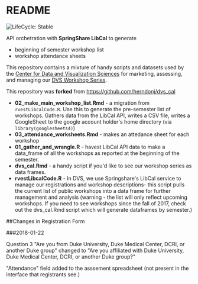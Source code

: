 # README

![LifeCycle: Stable](https://img.shields.io/badge/lifecycle-stable-brightgreen "LifeCycle: Stable")

API orchetration with **SpringShare LibCal** to generate

- beginning of semester workshop list
- workshop attendance sheets


This repository contains a mixture of handy scripts and datasets used by the [Center for Data and Visualization Sciences](library.duke.edu/data) for marketing, assessing, and managing our [DVS Workshop Series](library.duke.edu/news).

This repository was **forked** from https://github.com/herndonj/dvs_cal

* **02_make_main_workshop_list.Rmd** - a migration from `rvestLibcalCode.R`.  Use this to generate the pre-semester list of workshops.  Gathers data from the LibCal API, writes a CSV file, writes a GoogleSheet to the google account holder's home directory (via `library(googlesheets4)`)
* **03_attendance_worksheets.Rmd** - makes an attedance sheet for each workshop
* **01_gather_and_wrangle.R** - havest LibCal API data to make a data_frame of all the workshops as reported at the beginning of the semester.
* **dvs_cal.Rmd** - a handy script if you'd like to see our workshop series as data frames.
* **rvestLibcalCode.R** - In DVS, we use Springshare's LibCal service to manage our registrations and workshop descriptions- this script pulls the current list of public workshops into a data frame for further management and analysis (warning - the list will only reflect upcoming workshops.  If you need to see workshops since the fall of 2017, check out the dvs_cal.Rmd script which will generate dataframes by semester.)

##Changes in Registration Form

###2018-01-22

Question 3 "Are you from Duke University, Duke Medical Center, DCRI, or another Duke group" changed to "Are you affiliated with Duke University, Duke Medical Center, DCRI, or another Duke group?"

"Attendance" field added to the asssement spreadsheet (not present in the interface that registrants see.)

